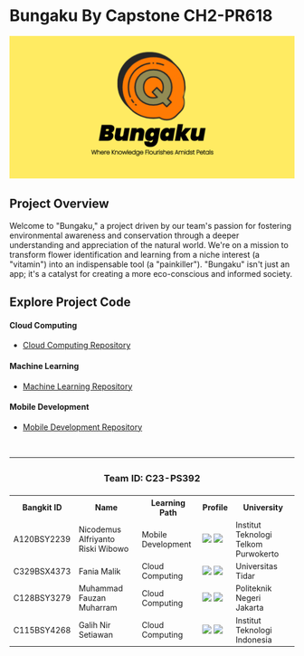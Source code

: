 # Bungaku By Capstone CH2-PR618

<div align="center">
  <img height="" src="https://github.com/CH2-PR618/.github/blob/main/banner.png?raw=true"  />
</div>

## Project Overview

Welcome to "Bungaku," a project driven by our team's passion for fostering environmental awareness and conservation through a deeper understanding and appreciation of the natural world. We're on a mission to transform flower identification and learning from a niche interest (a "vitamin") into an indispensable tool (a "painkiller"). "Bungaku" isn't just an app; it's a catalyst for creating a more eco-conscious and informed society.
<br>
## Explore Project Code

#### Cloud Computing
- [Cloud Computing Repository](https://github.com/CH2-PR618/Bungaku-API)

#### Machine Learning
- [Machine Learning Repository](https://github.com/CH2-PR618/Bungaku-FlowerModel)

#### Mobile Development
- [Mobile Development Repository](https://github.com/CH2-PR618/Bungaku-Android)

<br>

  <table align="center">
    <tr>
     <th colspan="5">
    <h3 align="center">Team ID: C23-PS392</h3>
  </th>
</tr>
      <th>Bangkit ID</th>
      <th>Name</th>
      <th>Learning Path</th>
      <th>Profile</th>
      <th>University</th>
    </tr>
    <tr>
      <td>A120BSY2239</td>
      <td>Nicodemus Alfriyanto Riski Wibowo</td>
      <td>Mobile Development</td>
      <td>
        <a href="https://www.linkedin.com/in/nicodemusalf/"><img src="https://img.shields.io/badge/linkedin-%230077B5.svg?style=for-the-badge&logo=linkedin&logoColor=white"></a>
        <a href="https://github.com/ncccdms"><img src="https://img.shields.io/badge/github-121013?style=for-the-badge&logo=github&logoColor=white"></a>
      </td>
      <td>Institut Teknologi Telkom Purwokerto</td>
    </tr>
    <tr>
      <td>C329BSX4373</td>
      <td>Fania Malik</td>
      <td>Cloud Computing</td>
      <td>
        <a href="https://www.linkedin.com/in/faniamalik"><img src="https://img.shields.io/badge/linkedin-%230077B5.svg?style=for-the-badge&logo=linkedin&logoColor=white"></a>
        <a href="https://github.com/FaniaMalik"><img src="https://img.shields.io/badge/github-121013?style=for-the-badge&logo=github&logoColor=white"></a>
      </td>
      <td>Universitas Tidar</td>
    </tr>
    <tr>
      <td>C128BSY3279</td>
      <td>Muhammad Fauzan Muharram</td>
      <td>Cloud Computing</td>
      <td>
        <a href="https://www.linkedin.com/in/fauzanmhr"><img src="https://img.shields.io/badge/linkedin-%230077B5.svg?style=for-the-badge&logo=linkedin&logoColor=white"></a>
        <a href="https://github.com/Fauzanmhr"><img src="https://img.shields.io/badge/github-121013?style=for-the-badge&logo=github&logoColor=white"></a>
      </td>
      <td>Politeknik Negeri Jakarta</td>
    </tr>
    <tr>
      <td>C115BSY4268</td>
      <td>Galih Nir Setiawan</td>
      <td>Cloud Computing</td>
      <td>
        <a href="https://www.linkedin.com/in/galihnirsetiawan"><img src="https://img.shields.io/badge/linkedin-%230077B5.svg?style=for-the-badge&logo=linkedin&logoColor=white"></a>
        <a href="https://github.com/Galihnir"><img src="https://img.shields.io/badge/github-121013?style=for-the-badge&logo=github&logoColor=white"></a>
      </td>
      <td>Institut Teknologi Indonesia</td>
    </tr>
  </table>
</div>
